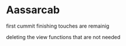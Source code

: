 # Aassarcab
first cummit
finishing touches are remainig 

deleting the view functions that are not needed
